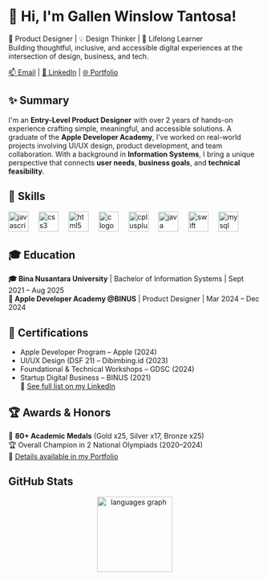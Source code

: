 

<!--
**GallenWT/GallenWT** is a ✨ _special_ ✨ repository because its `README.md` (this file) appears on your GitHub profile.

Here are some ideas to get you started:

- 🔭 I’m currently working on ...
- 🌱 I’m currently learning ...
- 👯 I’m looking to collaborate on ...
- 🤔 I’m looking for help with ...
- 💬 Ask me about ...
- 📫 How to reach me: ...
- 😄 Pronouns: ...
- ⚡ Fun fact: ...
-->

# 👋 Hi, I'm Gallen Winslow Tantosa!
🎨 Product Designer | 💡 Design Thinker | 🧠 Lifelong Learner  
Building thoughtful, inclusive, and accessible digital experiences at the intersection of design, business, and tech.

[📫 Email](mailto:gallenwt@gmail.com) | [🔗 LinkedIn](http://linkedin.com/in/gallenwt) | [🌐 Portfolio](https://bit.ly/gwtportfolio)

## ✨ Summary
I'm an **Entry-Level Product Designer** with over 2 years of hands-on experience crafting simple, meaningful, and accessible solutions. A graduate of the **Apple Developer Academy**, I’ve worked on real-world projects involving UI/UX design, product development, and team collaboration. With a background in **Information Systems**, I bring a unique perspective that connects **user needs**, **business goals**, and **technical feasibility**.

## 🧩 Skills
<div align="left">
  <img src="https://cdn.jsdelivr.net/gh/devicons/devicon/icons/javascript/javascript-original.svg" height="40" alt="javascript logo"  />
  <img width="12" />
  <img src="https://cdn.jsdelivr.net/gh/devicons/devicon/icons/css3/css3-original.svg" height="40" alt="css3 logo"  />
  <img width="12" />
  <img src="https://cdn.jsdelivr.net/gh/devicons/devicon/icons/html5/html5-original.svg" height="40" alt="html5 logo"  />
  <img width="12" />
  <img src="https://cdn.jsdelivr.net/gh/devicons/devicon/icons/c/c-original.svg" height="40" alt="c logo"  />
  <img width="12" />
  <img src="https://cdn.jsdelivr.net/gh/devicons/devicon/icons/cplusplus/cplusplus-original.svg" height="40" alt="cplusplus logo"  />
  <img width="12" />
  <img src="https://cdn.jsdelivr.net/gh/devicons/devicon/icons/java/java-original.svg" height="40" alt="java logo"  />
  <img width="12" />
  <img src="https://cdn.jsdelivr.net/gh/devicons/devicon/icons/swift/swift-original.svg" height="40" alt="swift logo"  />
  <img width="12" />
  <img src="https://cdn.jsdelivr.net/gh/devicons/devicon/icons/mysql/mysql-original.svg" height="40" alt="mysql logo"  />
</div>

###
## 🎓 Education
**🎓 Bina Nusantara University** | Bachelor of Information Systems | Sept 2021 – Aug 2025  
**🍎 Apple Developer Academy @BINUS** | Product Designer | Mar 2024 – Dec 2024  

## 🏅 Certifications
- Apple Developer Program – Apple (2024)  
- UI/UX Design (DSF 21) – Dibimbing.id (2023)  
- Foundational & Technical Workshops – GDSC (2024)  
- Startup Digital Business – BINUS (2021)  
📄 [See full list on my LinkedIn](https://www.linkedin.com/in/gallenwt/details/certifications/)

## 🏆 Awards & Honors
🏅 **80+ Academic Medals** (Gold x25, Silver x17, Bronze x25)  
🏆 Overall Champion in 2 National Olympiads (2020–2024)  
📘 [Details available in my Portfolio](https://bit.ly/gwtportfolio)

## GitHub Stats
<div align="center">
  <img src="https://github-readme-stats.vercel.app/api/top-langs?username=GallenWT&locale=en&hide_title=false&layout=compact&card_width=320&langs_count=5&theme=dracula&hide_border=false&order=2" height="150" alt="languages graph"  />
</div>


